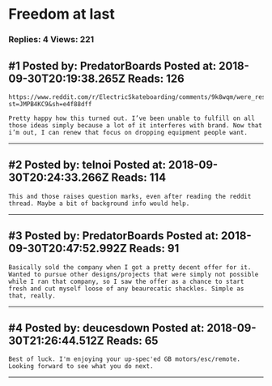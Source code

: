 # Freedom at last

### Replies: 4 Views: 221

## \#1 Posted by: PredatorBoards Posted at: 2018-09-30T20:19:38.265Z Reads: 126

```
https://www.reddit.com/r/ElectricSkateboarding/comments/9k8wqm/were_restructuring/?st=JMPB4KC9&sh=e4f88dff

Pretty happy how this turned out. I’ve been unable to fulfill on all those ideas simply because a lot of it interferes with brand. Now that i’m out, I can renew that focus on dropping equipment people want.
```

---
## \#2 Posted by: telnoi Posted at: 2018-09-30T20:24:33.266Z Reads: 114

```
This and those raises question marks, even after reading the reddit thread. Maybe a bit of background info would help.
```

---
## \#3 Posted by: PredatorBoards Posted at: 2018-09-30T20:47:52.992Z Reads: 91

```
Basically sold the company when I got a pretty decent offer for it. Wanted to pursue other designs/projects that were simply not possible while I ran that company, so I saw the offer as a chance to start fresh and cut myself loose of any beaurecatic shackles. Simple as that, really.
```

---
## \#4 Posted by: deucesdown Posted at: 2018-09-30T21:26:44.512Z Reads: 65

```
Best of luck. I'm enjoying your up-spec'ed GB motors/esc/remote. Looking forward to see what you do next.
```

---
